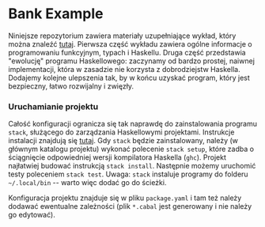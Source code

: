 # Bank Example


Niniejsze repozytorium zawiera materiały uzupełniające wykład, który można znaleźć [tutaj](https://slides.com/piotrmoczurad/type-safe-programming). Pierwsza część wykładu zawiera ogólne informacje o programowaniu funkcyjnym, typach i Haskellu. Druga część przedstawia "ewolucję" programu Haskellowego: zaczynamy od bardzo prostej, naiwnej implementacji, która w zasadzie nie korzysta z dobrodziejstw Haskella. Dodajemy kolejne ulepszenia tak, by w końcu uzyskać program, który jest bezpieczny, łatwo rozwijalny i zwięzły.


### Uruchamianie projektu

Całość konfiguracji ogranicza się tak naprawdę do zainstalowania programu `stack`, służącego do zarządzania Haskellowymi projektami. Instrukcje instalacji znajdują się [tutaj](https://docs.haskellstack.org/en/stable/README/#how-to-install). Gdy `stack` będzie zainstalowany, należy (w głównym katalogu projektu) wykonać polecenie `stack setup`, które zadba o ściągnięcie odpowiedniej wersji kompilatora Haskella (`ghc`). Projekt najłatwiej budować instrukcją `stack install`. Następnie możemy uruchomić testy poleceniem `stack test`. Uwaga: `stack` instaluje programy do folderu `~/.local/bin` -- warto więc dodać go do ścieżki.

Konfiguracja projektu znajduje się w pliku `package.yaml` i tam też należy dodawać ewentualne zależności (plik `*.cabal` jest generowany i nie należy go edytować).


